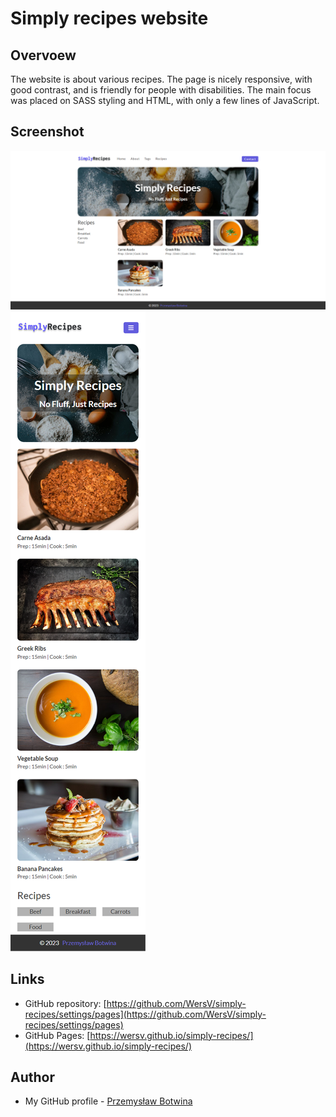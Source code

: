 # Simply recipes website

## Overvoew

The website is about various recipes. The page is nicely responsive, with good contrast, and is friendly for people with disabilities. The main focus was placed on SASS styling and HTML, with only a few lines of JavaScript.

## Screenshot 

![](./screenshots/screen-desktop.png)
![](./screenshots/screen-mobile.png)

## Links

- GitHub repository: [https://github.com/WersV/simply-recipes/settings/pages](https://github.com/WersV/simply-recipes/settings/pages)
- GitHub Pages: [https://wersv.github.io/simply-recipes/](https://wersv.github.io/simply-recipes/)

## Author

- My GitHub profile - [Przemysław Botwina](https://github.com/WersV)